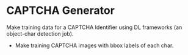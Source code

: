 # CAPTCHA Generator
Make training data for a CAPTCHA Identifier using DL frameworks (an object-char detection job).

- Make training CAPTCHA images with bbox labels of each char.
